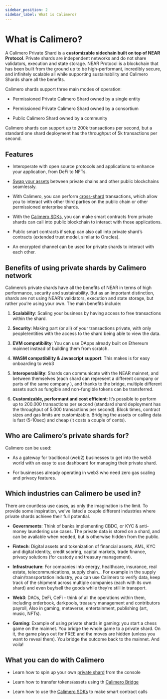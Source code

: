 ```yaml
---
sidebar_position: 2
sidebar_label: What is Calimero?
---
```


# What is Calimero?

A Calimero Private Shard is a **customizable sidechain built on top of NEAR Protocol**. Private shards are independent networks and do not share validators, execution and state storage. NEAR Protocol is a blockchain that has been built from the ground up to be high-performant, incredibly secure, and infinitely scalable all while supporting sustainability and Calimero Shards share all the benefits.

Calimero shards support three main modes of operation:

- Permissioned Private Calimero Shard owned by a single entity

- Permissioned Private Calimero Shard owned by a consortium

- Public Calimero Shard owned by a community

Calimero shards can support up to 200k transactions per second, but a standard one shard deployment has the throughput of 5k transactions per second.

## Features

- Interoperate with open source protocols and applications to enhance your application, from DeFi to NFTs.

- [Swap your assets](https://docs.calimero.network/bridge/bridging/prerequisites) between private chains and other public blockchains seamlessly. 

- With Calimero, you can perform [cross-shard](https://docs.calimero.network/bridge/bridging/cross_shard_calls) transactions, which allow you to interact with other third parties on the public chain or other permissioned enterprise shards. 

- With the [Calimero SDKs](https://docs.calimero.network/calimero_sdk/installation), you can make smart contracts from private shards can call into public blockchain to interact with those applications.

- Public smart contracts if setup can also call into private shard’s contracts (extended trust model, similar to Oracles).

- An encrypted channel can be used for private shards to interact with each other. 


## Benefits of using private shards by Calimero network

Calimero’s private shards have all the benefits of NEAR in terms of high performance, security and sustainability. But as an important distinction, shards are not using NEAR’s validators, execution and state storage, but rather you’re using your own. The main benefits include:

1. **Scalability**: Scaling your business by having access to free transactions within the shard.

2. **Security**: Making part (or all) of your transactions private, with only people/entities with the access to the shard being able to view the data.

3. **EVM compatibility**: You can use DApps already built on Ethereum mainnet instead of building them from scratch.

4. **WASM compatibility & Javascript support**:  This makes is for easy onboarding to web3

5. **Interoperability**: Shards can communicate with the NEAR mainnet, and between themselves (each shard can represent a different company or parts of the same company ), and thanks to the bridge, multiple different assets such as fungible and non-fungible tokens can be transferred.

6. **Customizable, performant and cost efficient**: It’s possible to perform up to 200.000 transactions per second (standard shard deployment has the throughput of 5.000 transactions per second). Block times, contract sizes and gas limits are customizable. Bridging the assets or calling data is fast (5-10sec) and cheap (it costs a couple of cents).

## Who are Calimero’s private shards for?

Calimero can be used:

- As a gateway for traditional (web2) businesses to get into the web3 world with an easy to use dashboard for managing their private shard.

- For businesses already operating in web3 who need zero gas scaling and privacy features.

## Which industries can Calimero be used in?

There are countless use cases, as only the imagination is the limit. To provide some inspiration, we’ve listed a couple different industries where private shards achieve their full potential.

- **Governments**: Think of banks implementing CBDC, or KYC & anti-money laundering use cases. The private data is stored on a shard, and can be available when needed, but is otherwise hidden from the public.

- **Fintech**: Digital assets and tokenization of financial assets, AML, KYC and digital identity, credit scoring, capital markets, trade finance, privacy solutions (for custody and treasury management).

- **Infrastructure**: For companies into energy, healthcare, insurance, real estate, telecommunications, supply chain… For example in the supply chain/transportation industry, you can use Calimero to verify data, keep track of the shipment across multiple companies (each with its own shard) and even buy/sell the goods while they’re still in transport.

- **Web3**: DAOs, DeFi, CeFi - think of all the operations within them, including orderbook, darkpools, treasury management and contributors payroll, Also in gaming, metaverse, entertainment, publishing (art, music, NFTs).

- **Gaming**: Example of using private shards in gaming: you start a chess game on the mainnet. You bridge the whole game to a private shard. On it, the game plays out for FREE and the moves are hidden (unless you want to reveal them). You bridge the outcome back to the mainnet. And voila!


## What you can do with Calimero

- Learn how to spin up your own [private shard](/docs/getting_started/running_a_shard.md) from the console

- Learn how to transfer tokens/assets using th [Calimero Bridge](https://docs.calimero.network/bridge/architecture)

- Learn how to use the [Calimero SDKs](https://docs.calimero.network/calimero_sdk/installation) to make smart contract calls